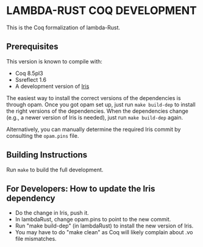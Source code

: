 # LAMBDA-RUST COQ DEVELOPMENT

This is the Coq formalization of lambda-Rust.

## Prerequisites

This version is known to compile with:

 - Coq 8.5pl3
 - Ssreflect 1.6
 - A development version of [Iris](https://gitlab.mpi-sws.org/FP/iris-coq/)

The easiest way to install the correct versions of the dependencies is through
opam.  Once you got opam set up, just run `make build-dep` to install the right
versions of the dependencies.  When the dependencies change (e.g., a newer
version of Iris is needed), just run `make build-dep` again.

Alternatively, you can manually determine the required Iris commit by consulting
the `opam.pins` file.

## Building Instructions

Run `make` to build the full development.

## For Developers: How to update the Iris dependency

- Do the change in Iris, push it.
- In lambdaRust, change opam.pins to point to the new commit.
- Run "make build-dep" (in lambdaRust) to install the new version of Iris.
- You may have to do "make clean" as Coq will likely complain about .vo file
  mismatches.
